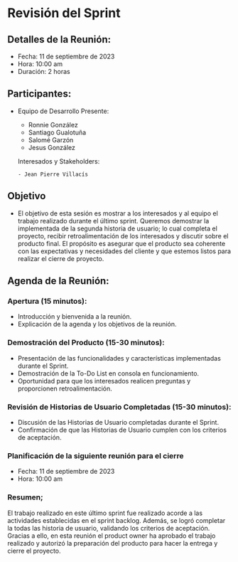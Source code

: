 # Revisión del Sprint

## Detalles de la Reunión:

- Fecha: 11 de septiembre de 2023
- Hora: 10:00 am
- Duración: 2 horas

## Participantes:

- Equipo de Desarrollo Presente:

  - Ronnie González
  - Santiago Gualotuña
  - Salomé Garzón
  - Jesus González

  Interesados y Stakeholders:

      - Jean Pierre Villacís

## Objetivo

- El objetivo de esta sesión es mostrar a los interesados y al equipo el trabajo realizado durante el último sprint. Queremos demostrar la implementada de la segunda historia de usuario; lo cual completa el proyecto, recibir retroalimentación de los interesados y discutir sobre el producto final. El propósito es asegurar que el producto sea coherente con las expectativas y necesidades del cliente y que estemos listos para realizar el cierre de proyecto.

## Agenda de la Reunión:

### Apertura (15 minutos):

- Introducción y bienvenida a la reunión.
- Explicación de la agenda y los objetivos de la reunión.

### Demostración del Producto (15-30 minutos):

- Presentación de las funcionalidades y características implementadas durante el Sprint.
- Demostración de la To-Do List en consola en funcionamiento.
- Oportunidad para que los interesados realicen preguntas y proporcionen retroalimentación.

### Revisión de Historias de Usuario Completadas (15-30 minutos):

- Discusión de las Historias de Usuario completadas durante el Sprint.
- Confirmación de que las Historias de Usuario cumplen con los criterios de aceptación.

### Planificación de la siguiente reunión para el cierre

- Fecha: 11 de septiembre de 2023
- Hora: 10:00 am

### Resumen;

El trabajo realizado en este último sprint fue realizado acorde a las actividades establecidas en el sprint backlog. Además, se logró completar la todas las historia de usuario, validando los criterios de aceptación. Gracias a ello, en esta reunión el product owner ha aprobado el trabajo realizado y autorizó la preparación del producto para hacer la entrega y cierre el proyecto.
